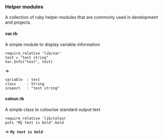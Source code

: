 ### Helper modules

A collection of ruby helper modules that are commonly used in development
and projects.

#### var.rb
A simple module to display variable information 

```
require_relative 'lib/var'
test = "test string"
Var.Info("test", test)
```

=>

```
variable  : test
class     : String
inspect   : "test string"
```

#### colour.rb
A simple class to colourise standard output text 

```
require_relative 'lib/colour
puts "My text is bold".bold
```
=>
**`My text is bold`**




